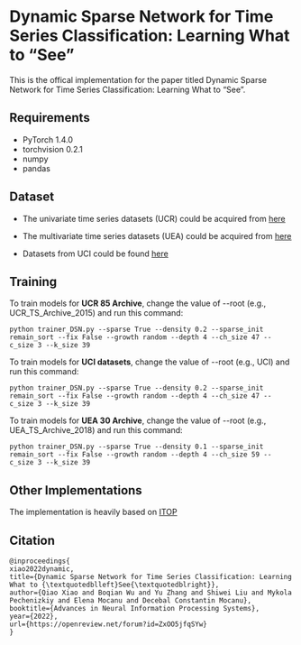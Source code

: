 # Dynamic Sparse Network for Time Series Classification: Learning What to “See”


This is the offical implementation for the paper titled Dynamic Sparse Network for Time Series Classification: Learning What to “See”.

## Requirements
- PyTorch 1.4.0
- torchvision 0.2.1
- numpy
- pandas


## Dataset

- The univariate time series datasets (UCR) could be acquired from [here](http://www.cs.ucr.edu/%7Eeamonn/time_series_data/)

- The multivariate time series datasets (UEA) could be acquired from [here](http://www.timeseriesclassification.com/)

- Datasets from UCI could be found [here](https://github.com/titu1994/MLSTM-FCN/releases)

## Training

To train models for **UCR 85 Archive**, change the value of --root (e.g., UCR_TS_Archive_2015) and run this command: 

```
python trainer_DSN.py --sparse True --density 0.2 --sparse_init remain_sort --fix False --growth random --depth 4 --ch_size 47 --c_size 3 --k_size 39

```

To train models for **UCI datasets**, change the value of --root (e.g., UCI) and run this command: 
```
python trainer_DSN.py --sparse True --density 0.2 --sparse_init remain_sort --fix False --growth random --depth 4 --ch_size 47 --c_size 3 --k_size 39

```

To train models for **UEA 30 Archive**, change the value of --root (e.g., UEA_TS_Archive_2018) and run this command: 
```
python trainer_DSN.py --sparse True --density 0.1 --sparse_init remain_sort --fix False --growth random --depth 4 --ch_size 59 --c_size 3 --k_size 39

```

## Other Implementations
The implementation is heavily based on [ITOP](https://github.com/Shiweiliuiiiiiii/In-Time-Over-Parameterization)

## Citation

```
@inproceedings{
xiao2022dynamic,
title={Dynamic Sparse Network for Time Series Classification: Learning What to {\textquotedblleft}See{\textquotedblright}},
author={Qiao Xiao and Boqian Wu and Yu Zhang and Shiwei Liu and Mykola Pechenizkiy and Elena Mocanu and Decebal Constantin Mocanu},
booktitle={Advances in Neural Information Processing Systems},
year={2022},
url={https://openreview.net/forum?id=ZxOO5jfqSYw}
}
```


  
​        
​    
